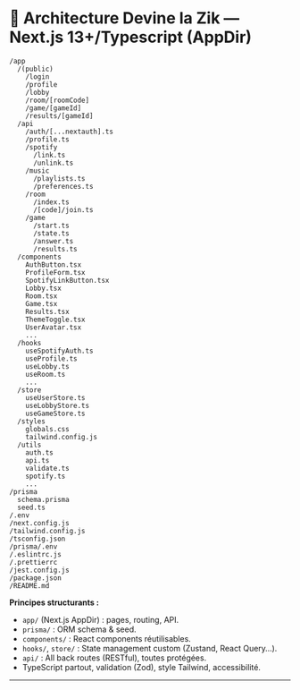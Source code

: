 # 📁 Architecture Devine la Zik — Next.js 13+/Typescript (AppDir)

```
/app
  /(public)
    /login
    /profile
    /lobby
    /room/[roomCode]
    /game/[gameId]
    /results/[gameId]
  /api
    /auth/[...nextauth].ts
    /profile.ts
    /spotify
      /link.ts
      /unlink.ts
    /music
      /playlists.ts
      /preferences.ts
    /room
      /index.ts
      /[code]/join.ts
    /game
      /start.ts
      /state.ts
      /answer.ts
      /results.ts
  /components
    AuthButton.tsx
    ProfileForm.tsx
    SpotifyLinkButton.tsx
    Lobby.tsx
    Room.tsx
    Game.tsx
    Results.tsx
    ThemeToggle.tsx
    UserAvatar.tsx
    ...
  /hooks
    useSpotifyAuth.ts
    useProfile.ts
    useLobby.ts
    useRoom.ts
    ...
  /store
    useUserStore.ts
    useLobbyStore.ts
    useGameStore.ts
  /styles
    globals.css
    tailwind.config.js
  /utils
    auth.ts
    api.ts
    validate.ts
    spotify.ts
    ...
/prisma
  schema.prisma
  seed.ts
/.env
/next.config.js
/tailwind.config.js
/tsconfig.json
/prisma/.env
/.eslintrc.js
/.prettierrc
/jest.config.js
/package.json
/README.md
```

**Principes structurants :**

- `app/` (Next.js AppDir) : pages, routing, API.
- `prisma/` : ORM schema & seed.
- `components/` : React components réutilisables.
- `hooks/`, `store/` : State management custom (Zustand, React Query…).
- `api/` : All back routes (RESTful), toutes protégées.
- TypeScript partout, validation (Zod), style Tailwind, accessibilité.

---
